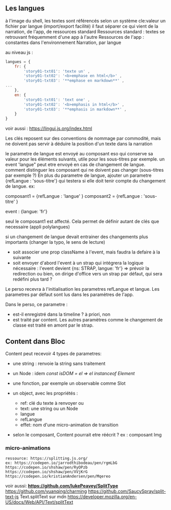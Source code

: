 ## Les langues
à l'image du shell, les textes sont référencés selon un système cle:valeur
un fichier par langue (import/export facilité)
il faut séparer ce qui vient de la narration, de l'app, de ressources standard
    Ressources standard : textes se retrouvant fréquemment d'une app à l'autre
    Ressources de l'app : constantes dans l'environnement
    Narration, par langue

au niveau js : 

```js
langues = {
    fr: {
        'story01-txt01': 'texte un' ,
        'story01-txt02': '<b>emphase en html</b>' ,
        'story01-txt03': '**emphase en markdown**' ,
...
    },
    en: {
        'story01-txt01': 'text one' ,
        'story01-txt02': '<b>emphasis in html</b>' ,
        'story01-txt03': '**emphasis in markdown**' ,
    }
}

```

voir aussi : https://lingui.js.org/index.html

Les clés reposent sur des conventions de nommage par commodité, mais ne doivent pas servir à déduire la position d'un texte dans la narration

le parametre de langue est envoyé au composant eso qui conserve sa valeur pour les éléments suivants, utile pour les sous-titres par exemple.
un event 'langue" peut etre envoyé en cas de changement de langue. comment distinguer les composant qui ne doivent pas changer (sous-titres par exemple ?)
En plus du parametre de langue, ajouter un parametre {refLangue : 'sous-titre'} qui testera si elle doit tenir compte du changement de langue.
ex:

composant1 = {refLangue : 'langue' }
composant2 = {refLangue : 'sous-titre' }

event : {langue: 'fr'}

seul le composant1 est affecté.
Cela permet de définir autant de clés que necessaire (appli polylangues)

si un changement de langue devait entrainer des changements plus importants (changer la typo, le sens de lecture)
- soit associer une prop className à l'event, mais faudra la defaire à la suivante
- soit envoyer d'abord l'event à un strap qui intégrera la logique nécessaire : 
l'event devient {ns: STRAP, langue: 'fr'} => prévoir la redirection
ou bien, on dirige d'office vers un strap par défaut, qui sera redéfini plus tard ?

Le perso recevra à l'initialisation les parametres refLangue et langue. Les parametres par défaut sont lus dans les paramètres de l'app.

Dans le perso, ce parametre :
- est-il enregistré dans la timeline ? à priori, non
- est traité par content. Les autres paramètres comme le changement de classe est traité en amont par le strap.

## Content dans Bloc
Content peut recevoir 4 types de parametres:
- une string : renvoie la string sans traitement
- un Node : idem *const isDOM = el => el instanceof Element*
- une fonction, par exemple un observable comme Slot
- un object, avec les propriétés : 
    - ref: clé du texte à renvoyer ou
    - text: une string ou un Node
    - langue
    - refLangue
    - effet: nom d'une micro-animation de transition

- selon le composant, Content pourrait etre réécrit ? ex : composant Img

### micro-animations
    ressource: https://splitting.js.org/
    ex: https://codepen.io/jarrodthibodeau/pen/rgmLbG
    https://codepen.io/shshaw/pen/RyOPzb
    https://codepen.io/shshaw/pen/XVjKrG
    https://codepen.io/kristianAndersen/pen/Mqereo

voir aussi:
**https://github.com/lukePeavey/SplitType**
https://github.com/yuanqing/charming
https://github.com/SaucySpray/split-text-js
Text.splitText sur mdn https://developer.mozilla.org/en-US/docs/Web/API/Text/splitText

